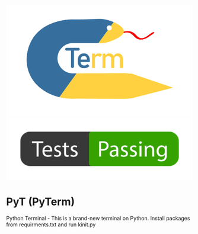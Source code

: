 ![PyTerm](pyterm.png)
![Tests passing](test_pass.png)
# PyT (PyTerm)
Python Terminal - This is a brand-new terminal on Python. Install packages from requirments.txt and run kinit.py 

